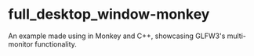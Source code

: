 # full_desktop_window-monkey
An example made using in Monkey and C++, showcasing GLFW3's multi-monitor functionality.
